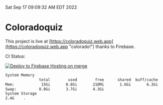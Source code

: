 Sat Sep 17 09:09:32 AM EDT 2022

# Coloradoquiz


This project is live at [https://coloradoquiz.web.app](https://coloradoquiz.web.app "colorado!") thanks to Firebase.

CI Status: 

[![Deploy to Firebase Hosting on merge](https://github.com/teamkushal/coloradoquiz/actions/workflows/firebase-hosting-merge.yml/badge.svg)](https://github.com/teamkushal/coloradoquiz/actions/workflows/firebase-hosting-merge.yml)

```bash
System Memory
               total        used        free      shared  buff/cache   available
Mem:            15Gi       8.8Gi       210Mi       1.6Gi       6.3Gi       4.6Gi
Swap:          8.0Gi       3.7Gi       4.3Gi
System Storage
2.4G	.
```
